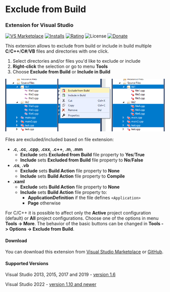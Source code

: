 # Exclude from Build
### Extension for Visual Studio

[![VS Marketplace](https://vsmarketplacebadges.dev/version-short/AdamWulkiewicz.ExcludeFromBuild.svg)](https://marketplace.visualstudio.com/items?itemName=AdamWulkiewicz.ExcludeFromBuild)
[![Installs](https://vsmarketplacebadges.dev/installs-short/AdamWulkiewicz.ExcludeFromBuild.svg)](https://marketplace.visualstudio.com/items?itemName=AdamWulkiewicz.ExcludeFromBuild)
[![Rating](https://vsmarketplacebadges.dev/rating-short/AdamWulkiewicz.ExcludeFromBuild.svg)](https://marketplace.visualstudio.com/items?itemName=AdamWulkiewicz.ExcludeFromBuild)
![License](https://img.shields.io/github/license/awulkiew/exclude-from-build.svg)
[![Donate](https://img.shields.io/badge/Donate-_-yellow.svg)](https://awulkiew.github.io/donate)

This extension allows to exclude from build or include in build multiple **C**/**C++**/**C#**/**VB** files and directories with one click.

1. Select directories and/or files you'd like to exclude or include
2. **Right-click** the selection or go to menu **Tools**
3. Choose **Exclude from Build** or **Include in Build**

![Exclude From Build](images/preview.png)

Files are excluded/included based on file extension:
- **.c**, **.cc**, **.cpp**, **.cxx**, **.c++**, **.m**, **.mm**
  - **Exclude** sets **Excluded from Build** file property to **Yes**/**True**
  - **Include** sets **Excluded from Build** file property to **No**/**False**
- **.cs**, **.vb**
  - **Exclude** sets **Build Action** file property to **None**
  - **Include** sets **Build Action** file property to **Compile**
- **.xaml**
  - **Exclude** sets **Build Action** file property to **None**
  - **Include** sets **Build Action** file property to:
    - **ApplicationDefinition** if the file defines `<Application>`
    - **Page** otherwise

For C/C++ it is possible to affect only the **Active** project configuration (default) or **All** project configurations. Choose one of the options in menu **Tools -> More**.
The behavior of the basic buttons can be changed in **Tools -> Options -> Exclude from Build**.

#### Download

You can download this extension from [Visual Studio Marketplace](https://marketplace.visualstudio.com/items?itemName=AdamWulkiewicz.ExcludeFromBuild) or [GitHub](https://github.com/awulkiew/exclude-from-build/releases).

#### Supported Versions

Visual Studio 2013, 2015, 2017 and 2019 - [version 1.6](https://github.com/awulkiew/exclude-from-build/releases/tag/v1.6)

Visual Studio 2022 - [version 1.10 and newer](https://github.com/awulkiew/exclude-from-build/releases)

